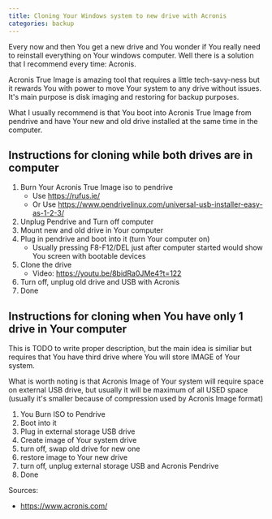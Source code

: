 ```yaml
---
title: Cloning Your Windows system to new drive with Acronis 
categories: backup
---
```


Every now and then You get a new drive and You wonder if You really need to reinstall everything on Your windows computer. Well there is a solution that I recommend every time: Acronis.

Acronis True Image is amazing tool that requires a little tech-savy-ness but it rewards You with power to move Your system to any drive without issues. It's main purpose is disk imaging and restoring for backup purposes.

What I usually recommend is that You boot into Acronis True Image from pendrive and have Your new and old drive installed at the same time in the computer.

## Instructions for cloning while both drives are in computer

 1. Burn Your Acronis True Image iso to pendrive
    * Use https://rufus.ie/
    * Or Use https://www.pendrivelinux.com/universal-usb-installer-easy-as-1-2-3/
 2. Unplug Pendrive and Turn off computer 
 3. Mount new and old drive in Your computer
 4. Plug in pendrive and boot into it (turn Your computer on)
    * Usually pressing F8-F12/DEL just after computer started would show You screen with bootable devices
 5. Clone the drive
    * Video: <https://youtu.be/8bidRa0JMe4?t=122>
 6. Turn off, unplug old drive and USB with Acronis
 7. Done
 
## Instructions for cloning when You have only 1 drive in Your computer
This is TODO to write proper description, but the main idea is similiar but requires that You have third drive where You will store IMAGE of Your system.

What is worth noting is that Acronis Image of Your system will require space on external USB drive, but usually it will be maximum of all USED space (usually it's smaller because of compression used by Acronis Image format) 
 
 1. You Burn ISO to Pendrive
 2. Boot into it
 3. Plug in external storage USB drive
 4. Create image of Your system drive
 5. turn off, swap old drive for new one
 6. restore image to Your new drive
 7. turn off, unplug external storage USB and Acronis Pendrive
 8. Done

Sources:
 * <https://www.acronis.com/>